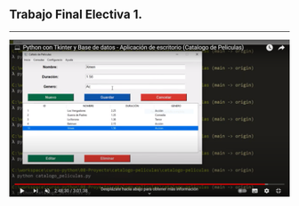 <h2>Trabajo Final Electiva 1.</h2>
<hr></hr>
<img src="/Agenda digital/img/Captura.PNG" alt="...">


